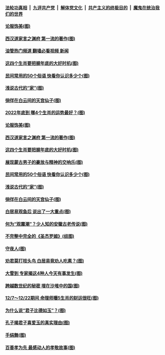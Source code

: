 ####  [法轮功真相](../../../../basic/blob/master/README.md?t=12110631) &nbsp;|&nbsp; [九评共产党](../../../../9ping.md/blob/master/README.md?t=12110631) &nbsp;|&nbsp; [解体党文化](../../../../jtdwh.md/blob/master/README.md?t=12110631)  &nbsp;|&nbsp; [共产主义的终极目的](../../../../gczydzjmd.md/blob/master/README.md?t=12110631) &nbsp;|&nbsp; [魔鬼在统治我们的世界](../../../../mgztzwmdsj.md/blob/master/README.md?t=12110631) 

#### [论服饰美(图)](../pages/p7/1023499.md?t=12110631) 

#### [西汉道家言之渊府 第一流的著作(图)](../pages/p7/1023698.md?t=12110631) 

#### [油管热门频道 翻墙必看视频 新闻](http://129.146.143.75:81/youtube.html?12110631)

#### [这四个生肖要把握年底的大好时机(图)](../pages/p7/1023677.md?t=12110631) 

#### [民间常用的50个俗语 快看你认识多少个(图)](../pages/p7/1021797.md?t=12110631) 

#### [浅说古代的“家”(图)](../pages/p7/1023104.md?t=12110631) 

#### [徜徉在白云间的天宫仙子(图)](../pages/p7/1019897.md?t=12110631) 

#### [2022年底到 哪4个生肖的运势最好？(图)](../pages/p7/1023679.md?t=12110631) 

#### [论服饰美(图)](../pages/p7/1023499.md?t=12110631) 

#### [西汉道家言之渊府 第一流的著作(图)](../pages/p7/1023698.md?t=12110631) 

#### [这四个生肖要把握年底的大好时机(图)](../pages/p7/1023677.md?t=12110631) 

#### [展现蒙古男子的豪放与精神的交响乐(图)](../pages/p7/1022896.md?t=12110631) 

#### [民间常用的50个俗语 快看你认识多少个(图)](../pages/p7/1021797.md?t=12110631) 

#### [浅说古代的“家”(图)](../pages/p7/1023104.md?t=12110631) 

#### [徜徉在白云间的天宫仙子(图)](../pages/p7/1019897.md?t=12110631) 

#### [白居易观鱼后 说出了一大重点(图)](../pages/p7/1022566.md?t=12110631) 

#### [何为“观震潮”？少人知的安徽古老传说(图)](../pages/p7/1023144.md?t=12110631) 

#### [不完整中完全的《圣杰罗姆》(组图)](../pages/p7/1023350.md?t=12110631) 

#### [守夜人(图)](../pages/p7/1023573.md?t=12110631) 

#### [劝君莫打枝头鸟 白居易竟劝人吃素？(图)](../pages/p7/1022564.md?t=12110631) 

#### [大雪到 专家揭这4种人今天有事发生(图)](../pages/p7/1023316.md?t=12110631) 

#### [跨越数世纪的秘密 埋在沙堆中的国(图)](../pages/p7/1023304.md?t=12110631) 

#### [12/7～12/22期间 命理师曝5生肖的财运很旺(图)](../pages/p7/1023213.md?t=12110631) 

#### [为什么说“君子比德如玉”？(图)](../pages/p7/1023096.md?t=12110631) 

#### [孔子揭君子喜爱玉的真实理由(图)](../pages/p7/1022337.md?t=12110631) 

#### [手绢舞(图)](../pages/p7/1022892.md?t=12110631) 

#### [百善孝为先 最感动人的孝敬故事(图)](../pages/p7/1023010.md?t=12110631) 

<img src='http://gfw-breaker.win/goodnews/indexes/p7.md' width='0px' height='0px'/>
